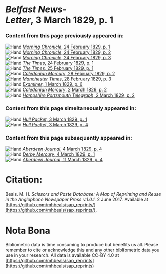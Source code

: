 # *Belfast News-Letter*, 3 March 1829, p. 1  
  
### Content from this page previously appeared in:  
![Hand](http://scissorsandpaste.net/wp-content/uploads/2017/06/smallhandpointer.png) [*Morning Chronicle*, 24 February 1829, p. 1](https://mhbeals.github.io/sap_html/Morning-Chronicle/Morning-Chronicle-24-February-1829-p-1)  
![Hand](http://scissorsandpaste.net/wp-content/uploads/2017/06/smallhandpointer.png) [*Morning Chronicle*, 24 February 1829, p. 2](https://mhbeals.github.io/sap_html/Morning-Chronicle/Morning-Chronicle-24-February-1829-p-2)  
![Hand](http://scissorsandpaste.net/wp-content/uploads/2017/06/smallhandpointer.png) [*Morning Chronicle*, 24 February 1829, p. 3](https://mhbeals.github.io/sap_html/Morning-Chronicle/Morning-Chronicle-24-February-1829-p-3)  
![Hand](http://scissorsandpaste.net/wp-content/uploads/2017/06/smallhandpointer.png) [*The Times*, 24 February 1829, p. 1](https://mhbeals.github.io/sap_html/The-Times/The-Times-24-February-1829-p-1)  
![Hand](http://scissorsandpaste.net/wp-content/uploads/2017/06/smallhandpointer.png) [*The Times*, 25 February 1829, p. 1](https://mhbeals.github.io/sap_html/The-Times/The-Times-25-February-1829-p-1)  
![Hand](http://scissorsandpaste.net/wp-content/uploads/2017/06/smallhandpointer.png) [*Caledonian Mercury*, 28 February 1829, p. 2](https://mhbeals.github.io/sap_html/Caledonian-Mercury/Caledonian-Mercury-28-February-1829-p-2)  
![Hand](http://scissorsandpaste.net/wp-content/uploads/2017/06/smallhandpointer.png) [*Manchester Times*, 28 February 1829, p. 3](https://mhbeals.github.io/sap_html/Manchester-Times/Manchester-Times-28-February-1829-p-3)  
![Hand](http://scissorsandpaste.net/wp-content/uploads/2017/06/smallhandpointer.png) [*Examiner*, 1 March 1829, p. 6](https://mhbeals.github.io/sap_html/Examiner/Examiner-1-March-1829-p-6)  
![Hand](http://scissorsandpaste.net/wp-content/uploads/2017/06/smallhandpointer.png) [*Caledonian Mercury*, 2 March 1829, p. 2](https://mhbeals.github.io/sap_html/Caledonian-Mercury/Caledonian-Mercury-2-March-1829-p-2)  
![Hand](http://scissorsandpaste.net/wp-content/uploads/2017/06/smallhandpointer.png) [*Hampshire Portsmouth Telegraph*, 2 March 1829, p. 2](https://mhbeals.github.io/sap_html/Hampshire-Portsmouth-Telegraph/Hampshire-Portsmouth-Telegraph-2-March-1829-p-2)  
  
### Content from this page simeltaneously appeared in:  
![Hand](http://scissorsandpaste.net/wp-content/uploads/2017/06/smallhandpointer.png) [*Hull Packet*, 3 March 1829, p. 1](https://mhbeals.github.io/sap_html/Hull-Packet/Hull-Packet-3-March-1829-p-1)  
![Hand](http://scissorsandpaste.net/wp-content/uploads/2017/06/smallhandpointer.png) [*Hull Packet*, 3 March 1829, p. 4](https://mhbeals.github.io/sap_html/Hull-Packet/Hull-Packet-3-March-1829-p-4)  
  
### Content from this page subsequently appeared in:  
![Hand](http://scissorsandpaste.net/wp-content/uploads/2017/06/smallhandpointer.png) [*Aberdeen Journal*, 4 March 1829, p. 4](https://mhbeals.github.io/sap_html/Aberdeen-Journal/Aberdeen-Journal-4-March-1829-p-4)  
![Hand](http://scissorsandpaste.net/wp-content/uploads/2017/06/smallhandpointer.png) [*Derby Mercury*, 4 March 1829, p. 1](https://mhbeals.github.io/sap_html/Derby-Mercury/Derby-Mercury-4-March-1829-p-1)  
![Hand](http://scissorsandpaste.net/wp-content/uploads/2017/06/smallhandpointer.png) [*Aberdeen Journal*, 11 March 1829, p. 4](https://mhbeals.github.io/sap_html/Aberdeen-Journal/Aberdeen-Journal-11-March-1829-p-4)  


# Citation: 

Beals. M. H. *Scissors and Paste Database: A Map of Reprinting and Reuse in the Anglophone Newspaper Press v.1.0.1.* 2 June 2017. Available at [https://github.com/mhbeals/sap_reprints/](https://github.com/mhbeals/sap_reprints/). 

# Nota Bona

Bibliometric data is time consuming to produce but benefits us all. Please remember to cite or acknowledge this and any other bibliometric data you use in your research. All data is available CC-BY 4.0 at [https://github.com/mhbeals/sap_reprints](https://github.com/mhbeals/sap_reprints)